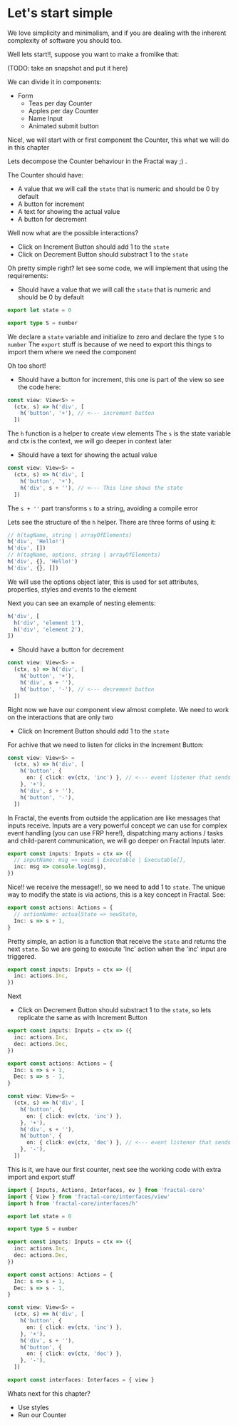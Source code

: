 # Let's start simple

We love simplicity and minimalism, and if you are dealing with the inherent complexity of software you should too.

Well lets start!!, suppose you want to make a fromlike that:

(TODO: take an snapshot and put it here)

We can divide it in components:

- Form
  - Teas per day Counter
  - Apples per day Counter
  - Name Input
  - Animated submit button

Nice!, we will start with or first component the Counter, this what we will do in this chapter

Lets decompose the Counter behaviour in the Fractal way ;) .

The Counter should have:

- A value that we will call the `state` that is numeric and should be 0 by default
- A button for increment
- A text for showing the actual value
- A button for decrement

Well now what are the possible interactions?

- Click on Increment Button should add 1 to the `state`
- Click on Decrement Button should substract 1 to the `state`

Oh pretty simple right? let see some code, we will implement that using the requirements:

- Should have a value that we will call the `state` that is numeric and should be 0 by default

```typescript
export let state = 0

export type S = number
```

We declare a `state` variable and initialize to zero and declare the type `S` to `number`
The `export` stuff is because of we need to export this things to import them where we need the component

Oh too short!

- Should have a button for increment, this one is part of the view so see the code here:

```typescript
const view: View<S> =
  (ctx, s) => h('div', [
    h('button', '+'), // <--- increment button
  ])
```

The `h` function is a helper to create view elements
The `s` is the state variable and ctx is the context, we will go deeper in context later

- Should have a text for showing the actual value

```typescript
const view: View<S> =
  (ctx, s) => h('div', [
    h('button', '+'),
    h('div', s + ''), // <--- This line shows the state
  ])
```

The `s + ''` part transforms `s` to a string, avoiding a compile error

Lets see the structure of the `h` helper. There are three forms of using it:

```typescript
// h(tagName, string | arrayOfElements)
h('div', 'Hello!')
h('div', [])
// h(tagName, options, string | arrayOfElements)
h('div', {}, 'Hello!')
h('div', {}, [])
```

We will use the options object later, this is used for set attributes, properties, styles and events to the element

Next you can see an example of nesting elements:

```typescript
h('div', [
  h('div', 'element 1'),
  h('div', 'element 2'),
])
```

- Should have a button for decrement


```typescript
const view: View<S> =
  (ctx, s) => h('div', [
    h('button', '+'),
    h('div', s + ''),
    h('button', '-'), // <--- decrement button
  ])
```

Right now we have our component view almost complete. We need to work on the interactions that are only two

- Click on Increment Button should add 1 to the `state`

For achive that we need to listen for clicks in the Increment Button:

```typescript
const view: View<S> =
  (ctx, s) => h('div', [
    h('button', {
      on: { click: ev(ctx, 'inc') }, // <--- event listener that sends a message to 'inc' input when click the button
    }, '+'),
    h('div', s + ''),
    h('button', '-'),
  ])
```

In Fractal, the events from outside the application are like messages that inputs receive. Inputs are a very powerful concept we can use for complex event handling (you can use FRP here!), dispatching many actions / tasks and child-parent communication, we will go deeper on Fractal Inputs later.

```typescript
export const inputs: Inputs = ctx => ({
  // inputName: msg => void | Executable | Executable[],
  inc: msg => console.log(msg),
})
```

Nice!! we receive the message!!, so we need to add 1 to `state`. The unique way to modify the state is via actions, this is a key concept in Fractal. See:

```typescript
export const actions: Actions = {
  // actionName: actualState => newState,
  Inc: s => s + 1,
}
```

Pretty simple, an action is a function that receive the `state` and returns the next `state`. So we are going to execute 'Inc' action when the 'inc' input are triggered.

```typescript
export const inputs: Inputs = ctx => ({
  inc: actions.Inc,
})
```

Next

- Click on Decrement Button should substract 1 to the `state`, so lets replicate the same as with Increment Button

```typescript
export const inputs: Inputs = ctx => ({
  inc: actions.Inc,
  dec: actions.Dec,
})

export const actions: Actions = {
  Inc: s => s + 1,
  Dec: s => s - 1,
}

const view: View<S> =
  (ctx, s) => h('div', [
    h('button', {
      on: { click: ev(ctx, 'inc') },
    }, '+'),
    h('div', s + ''),
    h('button', {
      on: { click: ev(ctx, 'dec') }, // <--- event listener that sends a message to 'dec' input when click the button
    }, '-'),
  ])
```

This is it, we have our first counter, next see the working code with extra import and export stuff

```typescript
import { Inputs, Actions, Interfaces, ev } from 'fractal-core'
import { View } from 'fractal-core/interfaces/view'
import h from 'fractal-core/interfaces/h'

export let state = 0

export type S = number

export const inputs: Inputs = ctx => ({
  inc: actions.Inc,
  dec: actions.Dec,
})

export const actions: Actions = {
  Inc: s => s + 1,
  Dec: s => s - 1,
}

const view: View<S> =
  (ctx, s) => h('div', [
    h('button', {
      on: { click: ev(ctx, 'inc') },
    }, '+'),
    h('div', s + ''),
    h('button', {
      on: { click: ev(ctx, 'dec') },
    }, '-'),
  ])

export const interfaces: Interfaces = { view }
```

Whats next for this chapter?

- Use styles
- Run our Counter

